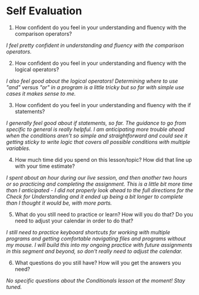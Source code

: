 # Self Evaluation

1. How confident do you feel in your understanding and fluency with the comparison operators?

*I feel pretty confident in understanding and fluency with the comparison operators.*

2. How confident do you feel in your understanding and fluency with the logical operators?

*I also feel good about the logical operators! Determining where to use "and" versus "or" in a program is a little tricky but so far with simple use cases it makes sense to me.*

3. How confident do you feel in your understanding and fluency with the if statements?

*I generally feel good about if statements, so far. The guidance to go from specific to general is really helpful. I am anticipating more trouble ahead when the conditions aren't so simple and straightforward and could see it getting sticky to write logic that covers all possible conditions with multiple variables.*

4. How much time did you spend on this lesson/topic? How did that line up with your time estimate?

*I spent about an hour during our live session, and then another two hours or so practicing and completing the assignment. This is a little bit more time than I anticipated - I did not properly look ahead to the full directions for the Check for Understanding and it ended up being a bit longer to complete than I thought it would be, with more parts.*

5. What do you still need to practice or learn? How will you do that? Do you need to adjust your calendar in order to do that?

*I still need to practice keyboard shortcuts for working with multiple programs and getting comfortable navigating files and programs without my mouse. I will build this into my ongoing practice with future assignments in this segment and beyond, so don't really need to adjust the calendar.*

6. What questions do you still have? How will you get the answers you need?

*No specific questions about the Conditionals lesson at the moment! Stay tuned.*

